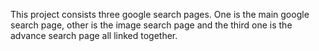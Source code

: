 This project consists three google search pages.
One is the main google search page, other is the image search page and the third one is the advance search page all linked together.
